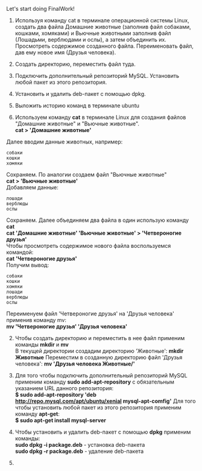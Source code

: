 Let's start doing FinalWork!

1. Используя команду cat в терминале операционной системы Linux, создать
два файла Домашние животные (заполнив файл собаками, кошками,
хомяками) и Вьючные животными заполнив файл (Лошадьми, верблюдами и
ослы), а затем объединить их. Просмотреть содержимое созданного файла.
Переименовать файл, дав ему новое имя (Друзья человека).
2. Создать директорию, переместить файл туда.
3. Подключить дополнительный репозиторий MySQL. Установить любой пакет
из этого репозитория.
4. Установить и удалить deb-пакет с помощью dpkg.
5. Выложить историю команд в терминале ubuntu

1. Используем команду **cat** в терминале Linux для создания файлов "Домашние животные" и "Вьючные животные".  
**cat > 'Домашние животные'**

Далее вводим данные животных, например:
```
собаки
кошки 
хомяки
```
Сохраняем. По аналогии создаем файл "Вьючные животные"   
**cat > 'Вьючные животные'**  
Добавляем данные:
```
лошади
верблюды 
ослы
```
Сохраняем. Далее объединяем два файла в один использую команду **cat**  
**cat 'Домашние животные' 'Вьючные животные' >  'Четвероногие друзья'**  
Чтобы просмотреть содержимое нового файла воспользуемся командой:  
**cat 'Четвероногие друзья'**  
Получим вывод:
```
собаки
кошки 
хомяки
лошади
верблюды 
ослы
```
Переименуем файл 'Четвероногие друзья' на 'Друзья человека' применив команду mv:   
**mv 'Четвероногие друзья' 'Друзья человека'**

2. Чтобы создать директорию и переместить в нее файл применим команды **mkdir** и **mv**  
В текущей директории создадим директорию 'Животные': **mkdir Животные**
Переместим в созданную директорию файл 'Друзья человека': **mv 'Друзья человека Животные/'**

3. Для того чтобы подключить дополнительный репозиторий MySQL применим команду **sudo add-apt-repository** с обязательным указанием URL данного репозитория:  
**$ sudo add-apt-repository 'deb http://repo.mysql.com/apt/ubuntu/xenial mysql-apt-comfig'**
Для того чтобы установить любой пакет из этого репозитория применим команду **apt-get**:    
**$ sudo apt-get install mysql-server**

4. Чтобы установить и удалить deb-пакет с помощью **dpkg** применим команды:   
**sudo dpkg -i package.deb** - установка deb-пакета    
**sudo dpkg -r package.deb** - удаление deb-пакета

5. 